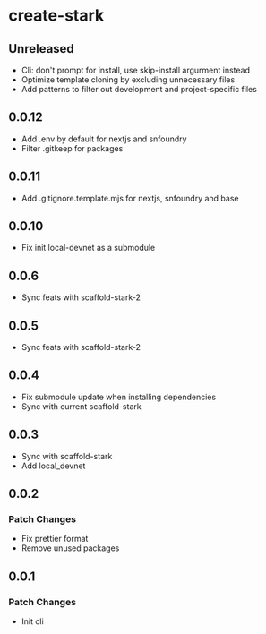 # create-stark

## Unreleased

- Cli: don't prompt for install, use skip-install argurment instead
- Optimize template cloning by excluding unnecessary files
- Add patterns to filter out development and project-specific files

## 0.0.12

- Add .env by default for nextjs and snfoundry
- Filter .gitkeep for packages

## 0.0.11

- Add .gitignore.template.mjs for nextjs, snfoundry and base

## 0.0.10

- Fix init local-devnet as a submodule

## 0.0.6

- Sync feats with scaffold-stark-2

## 0.0.5

- Sync feats with scaffold-stark-2

## 0.0.4

- Fix submodule update when installing dependencies
- Sync with current scaffold-stark

## 0.0.3
- Sync with scaffold-stark
- Add local_devnet

## 0.0.2

### Patch Changes

- Fix prettier format
- Remove unused packages 

## 0.0.1

### Patch Changes

- Init cli